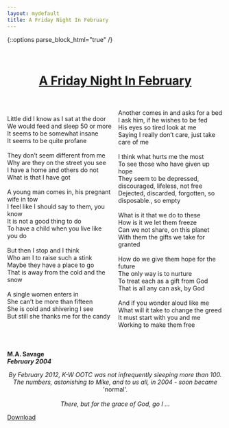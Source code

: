 ```yaml
---
layout: mydefault
title: A Friday Night In February
---
```


{::options parse_block_html="true" /}
<div id="AFridayNightInFebruary">
<style scoped>
	#AFridayNightInFebruary		h1
	,#AFridayNightInFebruary	h2
	{
		font-weight:		bold;
		text-decoration:	underline;
	}
</style>

&nbsp;

# <center>A Friday Night In February</center>

&nbsp;

<div style="column-count:2;-webkit-column-count:2;-moz-column-count:2;">

Little did I know as I sat at the door
<br> We would feed and sleep 50 or more
<br> It seems to be somewhat insane
<br> It seems to be quite profane
<br>
<br> They don’t seem different from me
<br> Why are they on the street you see
<br> I have a home and others do not
<br> What is that I have got
<br>
<br> A young man comes in, his pregnant wife in tow
<br> I feel like I should say to them, you know
<br> It is not a good thing to do
<br> To have a child when you live like you do
<br>
<br> But then I stop and I think
<br> Who am I to raise such a stink
<br> Maybe they have a place to go
<br> That is away from the cold and the snow
<br>
<br> A single women enters in
<br> She can’t be more than fifteen
<br> She is cold and shivering I see
<br> But still she thanks me for the candy
<br>
<br> Another comes in and asks for a bed
<br> I ask him, if he wishes to be fed
<br> His eyes so tired look at me
<br> Saying I really don’t care, just take care of me
<br>
<br> I think what hurts me the most
<br> To see those who have given up hope
<br> They seem to be depressed, discouraged, lifeless, not free
<br> Dejected, discarded, forgotten, so disposable., so empty
<br>
<br> What is it that we do to these
<br> How is it we let them freeze
<br> Can we not share, on this planet
<br> With them the gifts we take for granted
<br>
<br> How do we give them hope for the future
<br> The only way is to nurture
<br> To treat each as a gift from God
<br> That is all any can ask, by God
<br>
<br> And if you wonder aloud like me
<br> What will it take to change the greed
<br> It must start with you and me
<br> Working to make them free

</div>

&nbsp;

**M.A. Savage**
<br>***February 2004***


<center>
<i>By February 2012, K-W OOTC was not infrequently sleeping more than 100.
<br>The numbers, astonishing to Mike, and to us all, in 2004 - soon became</i> 'normal'.<i><br>
<br>There, but for the grace of God, go I ...</i>
</center>

[Download]({{"/assets/downloads/AFridayNightInFebruary.pdf"|relative_url}} "A Friday Night In February")

&nbsp;
